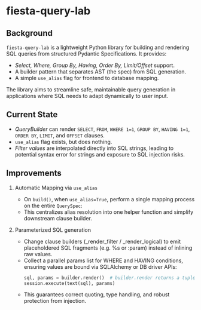 # fiesta-query-lab

## Background

`fiesta-query-lab` is a lightweight Python library for building and rendering SQL queries from structured Pydantic Specifications. It provides:

- *Select, Where, Group By, Having, Order By, Limit/Offset* support.
- A builder pattern that separates AST (the spec) from SQL generation.
- A simple `use_alias` flag for frontend to database mapping.

The library aims to streamline safe, maintainable query generation in applications where SQL needs to adapt dynamically to user input.

## Current State

- *QueryBuilder* can render `SELECT`, `FROM`, `WHERE 1=1`, `GROUP BY`, `HAVING 1=1`, `ORDER BY`, `LIMIT`, and `OFFSET` clauses.
- `use_alias` flag exists, but does nothing.
- *Filter values* are interpolated directly into SQL strings, leading to potential syntax error for strings and exposure to SQL injection risks.

## Improvements

1. Automatic Mapping via `use_alias`

   - On `build()`, when `use_alias=True`, perform a single mapping process on the entire `QuerySpec`:
   - This centralizes alias resolution into one helper function and simplify downstream clause builder.

2. Parameterized SQL generation

   - Change clause builders (_render_filter / _render_logical) to emit placeholdered SQL fragments (e.g. %s or :param) instead of inlining raw values.
   - Collect a parallel params list for WHERE and HAVING conditions, ensuring values are bound via SQLAlchemy or DB driver APIs:
     ```python
     sql, params = builder.render()  # builder.render returns a tuple
     session.execute(text(sql), params)
     ```
   - This guarantees correct quoting, type handling, and robust protection from injection.
